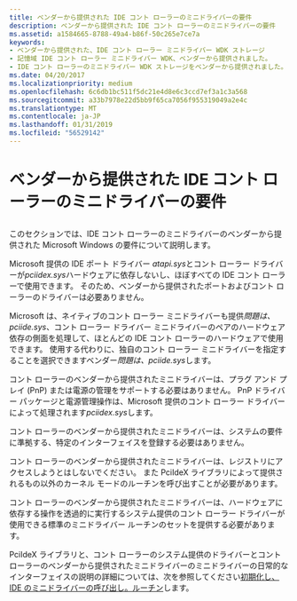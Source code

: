 ```yaml
---
title: ベンダーから提供された IDE コント ローラーのミニドライバーの要件
description: ベンダーから提供された IDE コント ローラーのミニドライバーの要件
ms.assetid: a1584665-8788-49a4-b86f-50c265e7ce7a
keywords:
- ベンダーから提供された、IDE コント ローラー ミニドライバー WDK ストレージ
- 記憶域 IDE コント ローラー ミニドライバー WDK、ベンダーから提供されました。
- IDE コント ローラーのミニドライバー WDK ストレージをベンダーから提供されました。
ms.date: 04/20/2017
ms.localizationpriority: medium
ms.openlocfilehash: 6c6db1bc511f5dc21e4d8e6c3ccd7ef3a1c3a568
ms.sourcegitcommit: a33b7978e22d5bb9f65ca7056f955319049a2e4c
ms.translationtype: MT
ms.contentlocale: ja-JP
ms.lasthandoff: 01/31/2019
ms.locfileid: "56529142"
---
```

# <a name="requirements-for-vendor-supplied-ide-controller-minidrivers"></a>ベンダーから提供された IDE コント ローラーのミニドライバーの要件


## <span id="ddk_requirements_for_vendor_supplied_ide_controller_minidrivers_kg"></span><span id="DDK_REQUIREMENTS_FOR_VENDOR_SUPPLIED_IDE_CONTROLLER_MINIDRIVERS_KG"></span>


このセクションでは、IDE コント ローラーのミニドライバーのベンダーから提供された Microsoft Windows の要件について説明します。

Microsoft 提供の IDE ポート ドライバー *atapi.sys*とコント ローラー ドライバーが*pciidex.sys*ハードウェアに依存しないし、ほぼすべての IDE コント ローラーで使用できます。 そのため、ベンダーから提供されたポートおよびコント ローラーのドライバーは必要ありません。

Microsoft は、ネイティブのコント ローラー ミニドライバーも提供*問題は、pciide.sys*、コント ローラー ドライバー ミニドライバーのペアのハードウェア依存の側面を処理して、ほとんどの IDE コント ローラーのハードウェアで使用できます。 使用する代わりに、独自のコント ローラー ミニドライバーを指定することを選択できますベンダー*問題は、pciide.sys*します。

コント ローラーのベンダーから提供されたミニドライバーは、プラグ アンド プレイ (PnP) または電源の管理をサポートする必要はありません。 PnP ドライバー パッケージと電源管理操作は、Microsoft 提供のコント ローラー ドライバーによって処理されます*pciidex.sys*します。

コント ローラーのベンダーから提供されたミニドライバーは、システムの要件に準拠する、特定のインターフェイスを登録する必要はありません。

コント ローラーのベンダーから提供されたミニドライバーは、レジストリにアクセスしようとはしないでください。 また PciIdeX ライブラリによって提供されるもの以外のカーネル モードのルーチンを呼び出すことが必要があります。

コント ローラーのベンダーから提供されたミニドライバーは、ハードウェアに依存する操作を透過的に実行するシステム提供のコント ローラー ドライバーが使用できる標準のミニドライバー ルーチンのセットを提供する必要があります。

PciIdeX ライブラリと、コント ローラーのシステム提供のドライバーとコント ローラーのベンダーから提供されたミニドライバーのミニドライバーの日常的なインターフェイスの説明の詳細については、次を参照してください[初期化し、IDE のミニドライバーの呼び出し。ルーチン](initializing-and-calling-ide-minidriver-routines.md)します。

 

 




